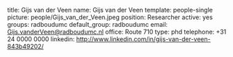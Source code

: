title: Gijs van der Veen
name: Gijs van der Veen
template: people-single
picture: people/Gijs_van_der_Veen.jpeg
position: Researcher
active: yes
groups: radboudumc
default_group: radboudumc
email: Gijs.vanderVeen@radboudumc.nl
office: Route 710
type: phd
telephone: +31 24 0000 0000
linkedin: http://www.linkedin.com/in/gijs-van-der-veen-843b49202/

